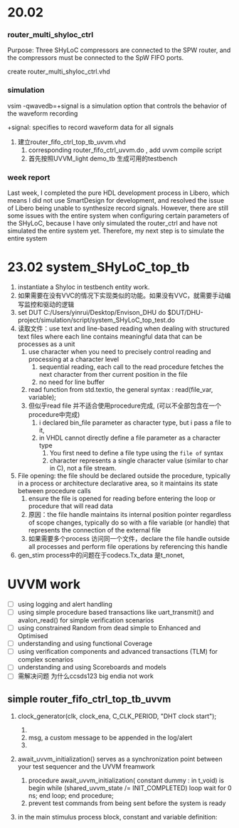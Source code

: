 # 20.02

### router_multi_shyloc_ctrl

Purpose: Three SHyLoC compressors are connected to the SPW router, and the compressors must be connected to the SpW FIFO ports.

create router_multi_shyloc_ctrl.vhd

### simulation

vsim -qwavedb=+signal is a simulation option that controls the behavior of the waveform recording

+signal: specifies to record waveform data for all signals

1. 建立router_fifo_ctrl_top_tb_uvvm.vhd
   1. corresponding router_fifo_ctrl_uvvm.do , add uvvm compile script
   2. 首先按照UVVM_light demo_tb 生成可用的testbench

### week report

Last week, I completed the pure HDL development process in Libero, which means I did not use SmartDesign for development, and resolved the issue of Libero being unable to synthesize record signals. However, there are still some issues with the entire system when configuring certain parameters of the SHyLoC, because I have only simulated the router\_ctrl and have not simulated the entire system yet. Therefore, my next step is to simulate the entire system

# 23.02 system_SHyLoC_top_tb

1. instantiate a Shyloc in testbench entity work.
2. 如果需要在没有VVC的情况下实现类似的功能。如果没有VVC，就需要手动编写监控和驱动的逻辑
3. set DUT C:/Users/yinrui/Desktop/Envison_DHU
   do $DUT/DHU-project/simulation/script/system_SHyLoC_top_test.do
4. 读取文件：use text and line-based reading when dealing with structured text files where each line contains meaningful data that can be processes as a unit
   1. use character when you need to precisely control reading and processing at a character level
      1. sequential reading, each call to the read procedure fetches the next character from ther current position in the file
      2. no need for line buffer
   2. read function from std.textio, the general syntax : read(file_var, variable);
   3. 但似乎read file 并不适合使用procedure完成, (可以不全部包含在一个procedure中完成)
      1. i declared bin_file parameter as character type, but i pass a file to it,
      2. in VHDL cannot directly define a file parameter as a character type
         1. You first need to define a file type using the `file of` syntax
         2. character represents a single character value (similar to char in C), not a file stream.
5. File opening: the file should be declared outside the procedure, typically in a process or architecture declarative area, so it maintains its state between procedure calls
   1. ensure the file is opened for reading before entering the loop or procedure that will read data
   2. 原因：the file handle maintains its internal position pointer regardless of  scope changes, typically do so with a file variable (or handle) that represents the connection of the external file
   3. 如果需要多个process 访问同一个文件，declare the file handle outside all processes and perform file operations by referencing this handle
6. gen_stim process中的问题在于codecs.Tx_data 是t_nonet,

# UVVM work

* [ ]  using logging and alert handling
* [ ]  using simple procedure based transactions like uart_transmit() and avalon_read() for simple verification scenarios
* [ ]  using constrained Random from dead simple to Enhanced and Optimised
* [ ]  understanding and using functional Coverage
* [ ]  using verification components and advanced transactions (TLM) for complex scenarios
* [ ]  understanding and using Scoreboards and models
* [ ]  需解决问题 为什么ccsds123 big endia  not work

## simple router_fifo_ctrl_top_tb_uvvm

1. clock_generator(clk, clock_ena, C_CLK_PERIOD, "DHT clock start");

   1.
   2. msg, a custom message to be appended in the log/alert
   3.
2. await\_uvvm\_initialization() serves as a synchronization point between your test sequencer and the UVVM freamwork

   1. procedure await_uvvm_initialization(
      constant dummy : in t_void) is
      begin
      while (shared_uvvm_state /= INIT_COMPLETED) loop
      wait for 0 ns;
      end loop;
      end procedure;
   2. prevent test commands from being sent before the system is ready
3. in the main stimulus process block, constant and variable definition:
